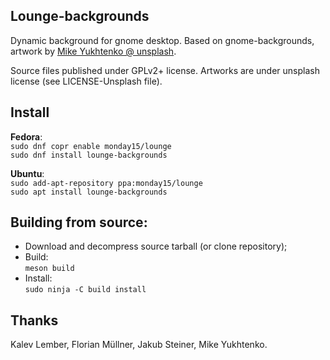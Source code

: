 ## Lounge-backgrounds

Dynamic background for gnome desktop. Based on gnome-backgrounds, artwork by [Mike Yukhtenko @ unsplash](https://unsplash.com/@yamaicle).

Source files published under GPLv2+ license. Artworks are under unsplash license (see LICENSE-Unsplash file).

## Install

**Fedora**:  
`sudo dnf copr enable monday15/lounge`  
`sudo dnf install lounge-backgrounds`

**Ubuntu**:  
`sudo add-apt-repository ppa:monday15/lounge`  
`sudo apt install lounge-backgrounds`

## Building from source:

- Download and decompress source tarball (or clone repository);
- Build:  
`meson build` 
- Install:  
`sudo ninja -C build install`

## Thanks

Kalev Lember, Florian Müllner, Jakub Steiner, Mike Yukhtenko.
